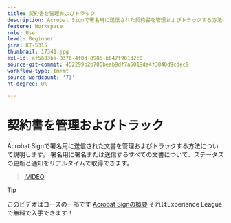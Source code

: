 ```yaml
---
title: 契約書を管理およびトラック
description: Acrobat Signで署名用に送信された契約書を管理およびトラックする方法について説明します。
feature: Workspace
role: User
level: Beginner
jira: KT-5315
thumbnail: 17341.jpg
exl-id: af5683ba-8376-4f0d-8985-b647f901d2c0
source-git-commit: 452299b2b786beab9df7a5019da4f3840d9cdec9
workflow-type: tm+mt
source-wordcount: '73'
ht-degree: 0%

---
```


# 契約書を管理およびトラック

Acrobat Signで署名用に送信された文書を管理およびトラックする方法について説明します。 署名用に署名または送信するすべての文書について、ステータスの更新と通知をリアルタイムで取得できます。

>[!VIDEO](https://video.tv.adobe.com/v/338695?quality=12&learn=on&hidetitle=true)

>[!TIP]
>
>このビデオはコースの一部です [Acrobat Signの概要](https://experienceleague.adobe.com/?recommended=Sign-U-1-2020.1) それはExperience Leagueで無料で入手できます！
